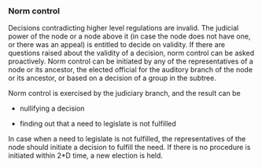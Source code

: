 ### Norm control

Decisions contradicting higher level regulations are invalid. The judicial power of the node or a node above it \(in case the node does not have one, or there was an appeal\) is entitled to decide on validity. If there are questions raised about the validity of a decision, norm control can be asked proactively. Norm control can be initiated by any of the representatives of a node or its ancestor, the elected official for the auditory branch of the node or its ancestor, or based on a decision of a group in the subtree. 

Norm control is exercised by the judiciary branch, and the result can be

* nullifying a decision

* finding out that a need to legislate is not fulfilled

In case when a need to legislate is not fulfilled, the representatives of the node should initiate a decision to fulfill the need. If there is no procedure is initiated within 2\*D time, a new election is held.

